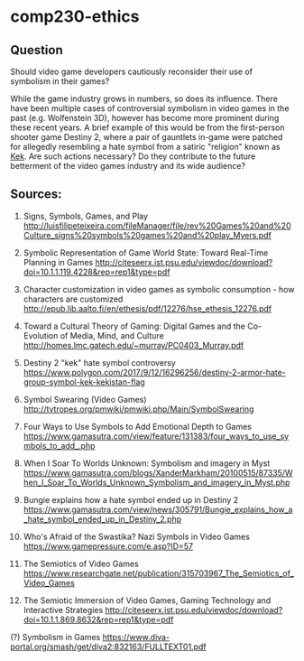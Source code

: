 # comp230-ethics

## Question

Should video game developers cautiously reconsider their use of symbolism in their games?

While the game industry grows in numbers, so does its influence. There have been multiple cases of controversial symbolism in video games in the past (e.g. Wolfenstein 3D), however has become more prominent during these recent years. A brief example of this would be from the first-person shooter game Destiny 2, where a pair of gauntlets in-game were patched for allegedly resembling a hate symbol from a satiric "religion" known as [Kek](http://thecultofkek.com/). Are such actions necessary? Do they contribute to the future betterment of the video games industry and its wide audience? 


## Sources:
1. Signs, Symbols, Games, and Play
http://luisfilipeteixeira.com/fileManager/file/rev%20Games%20and%20Culture_signs%20symbols%20games%20and%20play_Myers.pdf


2. Symbolic Representation of Game World State: Toward Real-Time Planning in Games
http://citeseerx.ist.psu.edu/viewdoc/download?doi=10.1.1.119.4228&rep=rep1&type=pdf


3. Character customization in video games as symbolic consumption - how characters are customized
http://epub.lib.aalto.fi/en/ethesis/pdf/12276/hse_ethesis_12276.pdf


4. Toward a Cultural Theory of Gaming: Digital Games and the Co-Evolution of Media, Mind, and Culture
http://homes.lmc.gatech.edu/~murray/PC0403_Murray.pdf


5. Destiny 2 "kek" hate symbol controversy
https://www.polygon.com/2017/9/12/16296256/destiny-2-armor-hate-group-symbol-kek-kekistan-flag


6. Symbol Swearing (Video Games)
http://tvtropes.org/pmwiki/pmwiki.php/Main/SymbolSwearing


7. Four Ways to Use Symbols to Add Emotional Depth to Games
https://www.gamasutra.com/view/feature/131383/four_ways_to_use_symbols_to_add_.php


8. When I Soar To Worlds Unknown: Symbolism and imagery in Myst
https://www.gamasutra.com/blogs/XanderMarkham/20100515/87335/When_I_Soar_To_Worlds_Unknown_Symbolism_and_imagery_in_Myst.php


9. Bungie explains how a hate symbol ended up in Destiny 2
https://www.gamasutra.com/view/news/305791/Bungie_explains_how_a_hate_symbol_ended_up_in_Destiny_2.php


10. Who's Afraid of the Swastika? Nazi Symbols in Video Games
https://www.gamepressure.com/e.asp?ID=57


11. The Semiotics of Video Games
https://www.researchgate.net/publication/315703967_The_Semiotics_of_Video_Games


12. The Semiotic Immersion of Video Games,
Gaming Technology and Interactive Strategies
http://citeseerx.ist.psu.edu/viewdoc/download?doi=10.1.1.869.8632&rep=rep1&type=pdf

(?) Symbolism in Games
https://www.diva-portal.org/smash/get/diva2:832163/FULLTEXT01.pdf
